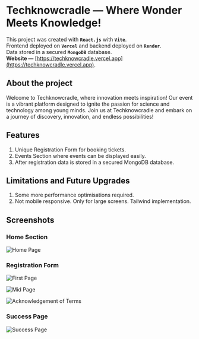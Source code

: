 # Techknowcradle — Where Wonder Meets Knowledge!

This project was created with **`React.js`** with **`Vite`**.\
Frontend deployed on **`Vercel`** and backend deployed on **`Render`**.\
Data stored in a secured **`MongoDB`** database.\
**Website —** [https://techknowcradle.vercel.app](https://techknowcradle.vercel.app).

## About the project

Welcome to Techknowcradle, where innovation meets inspiration! Our event is a vibrant platform designed to ignite the passion for science and technology among young minds. Join us at Techknowcradle and embark on a journey of discovery, innovation, and endless possibilities!

## Features

1) Unique Registration Form for booking tickets.
2) Events Section where events can be displayed easily.
3) After registration data is stored in a secured MongoDB database.

## Limitations and Future Upgrades

1) Some more performance optimisations required.
2) Not mobile responsive. Only for large screens. Tailwind implementation.

## Screenshots

### **Home Section**
![Home Page](https://i.ibb.co/kGthZzS/Techknowcradle-Home-Page.png)

### **Registration Form**
![First Page](https://i.ibb.co/QJdY15w/Register-Form-1.png)

![Mid Page](https://i.ibb.co/3sBVXrY/Register-Form-2.png)

![Acknowledgement of Terms](https://i.ibb.co/yFL3f9b/Register-Form-3.png)

### **Success Page**
![Success Page](https://i.ibb.co/1KFv0MT/Success-Page.png)
